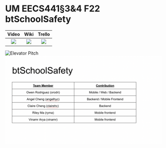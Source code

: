 # UM EECS441§3&4 F22 btSchoolSafety

| Video  |  Wiki |  Trello  |
|:-----:|:-----:|:--------:|
|[<img src="https://eecs441.eecs.umich.edu/img/admin/video.png">][video_page]|[<img src="https://eecs441.eecs.umich.edu/img/admin/wiki.png">][wiki_page]|[<img src="https://eecs441.eecs.umich.edu/img/admin/trello.png">][agile_page]|


![Elevator Pitch](https://user-images.githubusercontent.com/97196368/206761958-69c13625-d6ef-4648-b433-936737349a0c.png) 
![Team](/team.png)

[video_page]: //
[wiki_page]: https://github.com/orodri/btSchoolSafety/wiki
[agile_page]: https://trello.com/b/fUOpmdsM/btschoolsafety
